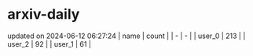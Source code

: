 # arxiv-daily
updated on 2024-06-12 06:27:24
| name | count |
| - | - |
| user_0 | 213 |
| user_2 | 92 |
| user_1 | 61 |
